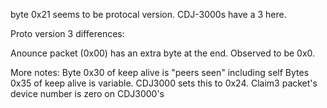 byte 0x21 seems to be protocal version.  CDJ-3000s have a 3 here.

Proto version 3 differences:

Anounce packet (0x00) has an extra byte at the end.  Observed to be 0x0.



More notes:
   Byte 0x30 of keep alive is "peers seen" including self
   Bytes 0x35 of keep alive is variable.  CDJ3000 sets this to 0x24.
   Claim3 packet's device number is zero on CDJ3000's